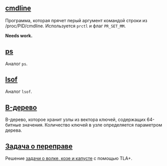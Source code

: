 ## [cmdline](cmdline "cmdline")

Программа, которая прячет перый аргумент командой строки из /proc/PID/cmdline.
Используется `prctl` и флаг `PR_SET_MM`.

**Needs work.**

## [ps](ps "Аналог ps")

Аналог `ps`.

## [lsof](lsof "Аналог lsof")

Аналог `lsof`.

## [B-дерево](b-tree)

B-дерево, которое хранит узлы из вектора ключей, содержащих 64-битные значения. Количество ключей в узле определяется параметром дерева.

## [Задача о переправе](crossing)

Решение [задачи о волке, козе и капусте](https://ru.wikipedia.org/wiki/%D0%92%D0%BE%D0%BB%D0%BA,_%D0%BA%D0%BE%D0%B7%D0%B0_%D0%B8_%D0%BA%D0%B0%D0%BF%D1%83%D1%81%D1%82%D0%B0) с помощью TLA+.